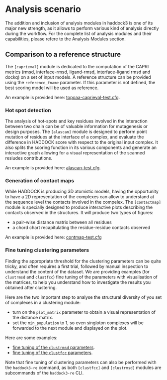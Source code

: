 # Analysis scenario

The addition and inclusion of analysis modules in haddock3 is one of its major new strength, as it allows to perform various kind of analysis directly during the workflow.
For the complete list of analysis modules and their capabilities, please refere to the Analysis Modules section.

## Comparison to a reference structure

The `[caprieval]` module is dedicated to the computation of the CAPRI metrics (rmsd, interface-rmsd, ligand-rmsd, interface-ligand rmsd and dockq) on a set of input models. A reference structure can be provided using the `reference_fname` parameter. If this parameter is not defined, the best scoring model will be used as reference.

An example is provided here: [topoaa-caprieval-test.cfg](https://github.com/haddocking/haddock3/blob/main/examples/analysis/topoaa-caprieval-test.cfg).

### Hot spot detection

The analysis of hot-spots and key residues involved in the interaction between two chain can be of valuable information for mutagenesis or design purposes.
The `[alascan]` module is designed to perform point mutation of residues at the interface of a complex, and evaluate the difference in HADDOCK score with respect to the original input complex. It also splits the scoring function in its various components and generate an interactive graph allowing for a visual representation of the scanned resiudes contributions.

An example is provided here: [alascan-test.cfg](https://github.com/haddocking/haddock3/blob/main/examples/analysis/alascan-test.cfg).

### Generation of contact maps

While HADDOCK is producing 3D atomistic models, having the opportunity to have a 2D representation of the complexes can allow to understand at the sequence level the contacts involved in the compelex.
The `[contactmap]` module is specially designed to produce interactive plots describing the contacts observed in the structures.
It will produce two types of figures:

- a pair-wise distance matrix between all residues
- a chord chart recapitulating the residue-residue contacts observed

An example is provided here: [contmap-test.cfg](https://github.com/haddocking/haddock3/blob/main/examples/analysis/contmap-test.cfg)

### Fine tuning clustering parameters

Finding the appropriate threshold for the clustering parameters can be quite tricky, and often requires a first trial, followed by manual inspection to understand the content of the dataset.
We are providing examples (for `clustrmsd` and `clustfcc`) fine tuning of the parameters with visualisation of the matrices, to help you understand how to investigate the results you obtained after clustering.

Here are the two important step to analyse the structural diversity of you set of complexes in a clustering module:

- turn on the `plot_matrix` parameter to obtain a visual representation of the distance matrix.
- set the `min_population` to 1, so even singloton complexes will be forwarded to the next module and displayed on the plot.

Here are some examples:

- [fine tuning of the `clustrmsd` parameters](https://github.com/haddocking/haddock3/blob/main/examples/analysis/plot-finetune-ilrmsdmatrix-clustrmsd.cfg).
- [fine tuning of the `clustfcc` parameters](https://github.com/haddocking/haddock3/blob/main/examples/analysis/plot-finetune-clustfcc.cfg).

Note that fine tuning of clustering parameters can also be performed with the `haddock3-re` command, as both `[clustfcc]` and `[clustrmsd]` modules are subcommands of the `haddock3-re` CLI.
